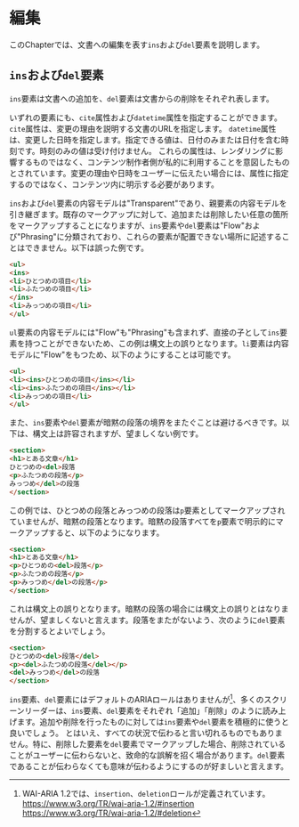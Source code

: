 <!-- ch3-6.txt (4ページ、3000～4600字想定) -->
# 編集

このChapterでは、文書への編集を表す`ins`および`del`要素を説明します。

## `ins`および`del`要素

`ins`要素は文書への追加を、`del`要素は文書からの削除をそれぞれ表します。

いずれの要素にも、`cite`属性および`datetime`属性を指定することができます。
`cite`属性は、変更の理由を説明する文書のURLを指定します。
`datetime`属性は、変更した日時を指定します。指定できる値は、日付のみまたは日付を含む時刻です。時刻のみの値は受け付けません。
これらの属性は、レンダリングに影響するものではなく、コンテンツ制作者側が私的に利用することを意図したものとされています。変更の理由や日時をユーザーに伝えたい場合には、属性に指定するのではなく、コンテンツ内に明示する必要があります。

<!-- 内容モデル -->
`ins`および`del`要素の内容モデルは"Transparent"であり、親要素の内容モデルを引き継ぎます。既存のマークアップに対して、追加または削除したい任意の箇所をマークアップすることになりますが、`ins`要素や`del`要素は"Flow"および"Phrasing"に分類されており、これらの要素が配置できない場所に記述することはできません。以下は誤った例です。

<!-- 間違った例 -->
```html
<ul>
<ins>
<li>ひとつめの項目</li>
<li>ふたつめの項目</li>
</ins>
<li>みっつめの項目</li>
</ul>
```

`ul`要素の内容モデルには"Flow"も"Phrasing"も含まれず、直接の子として`ins`要素を持つことができないため、この例は構文上の誤りとなります。`li`要素は内容モデルに"Flow"をもつため、以下のようにすることは可能です。

<!-- 修正例 -->
```html
<ul>
<li><ins>ひとつめの項目</ins></li>
<li><ins>ふたつめの項目</ins></li>
<li>みっつめの項目</li>
</ul>
```

また、`ins`要素や`del`要素が暗黙の段落の境界をまたぐことは避けるべきです。以下は、構文上は許容されますが、望ましくない例です。

<!-- 誤りではないが望ましくない例 -->
```html
<section>
<h1>とある文章</h1>
ひとつめの<del>段落
<p>ふたつめの段落</p>
みっつめ</del>の段落
</section>
```

この例では、ひとつめの段落とみっつめの段落は`p`要素としてマークアップされていませんが、暗黙の段落となります。暗黙の段落すべてを`p`要素で明示的にマークアップすると、以下のようになります。

<!-- 誤った例 -->
```html
<section>
<h1>とある文章</h1>
<p>ひとつめの<del>段落</p>
<p>ふたつめの段落</p>
<p>みっつめ</del>の段落</p>
</section>
```

これは構文上の誤りとなります。暗黙の段落の場合には構文上の誤りとはなりませんが、望ましくないと言えます。段落をまたがないよう、次のように`del`要素を分割するとよいでしょう。

<!-- 修正例 -->
```html
<section>
ひとつめの<del>段落</del>
<p><del>ふたつめの段落</del></p>
<del>みっつめ</del>の段落
</section>
```
<!--/内容モデル-->

<!-- a11y note -->
`ins`要素、`del`要素にはデフォルトのARIAロールはありませんが[^1]、多くのスクリーンリーダーは、`ins`要素、`del`要素をそれぞれ「追加」「削除」のように読み上げます。追加や削除を行ったものに対しては`ins`要素や`del`要素を積極的に使うと良いでしょう。
とはいえ、すべての状況で伝わると言い切れるものでもありません。特に、削除した要素を`del`要素でマークアップした場合、削除されていることがユーザーに伝わらないと、致命的な誤解を招く場合があります。`del`要素であることが伝わらなくても意味が伝わるようにするのが好ましいと言えます。
<!-- /a11y note -->

[^1]: WAI-ARIA 1.2では、`insertion`、`deletion`ロールが定義されています。<https://www.w3.org/TR/wai-aria-1.2/#insertion> <https://www.w3.org/TR/wai-aria-1.2/#deletion>
